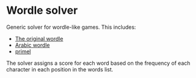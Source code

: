 # Wordle solver

Generic solver for wordle-like games.
This includes:

* [The original wordle](https://www.nytimes.com/games/wordle/index.html)
* [Arabic wordle](https://arwordle.netlify.app/)
* [primel](https://converged.yt/primel/)

The solver assigns a score for each word based on the frequency of each character in each position in the words list.
